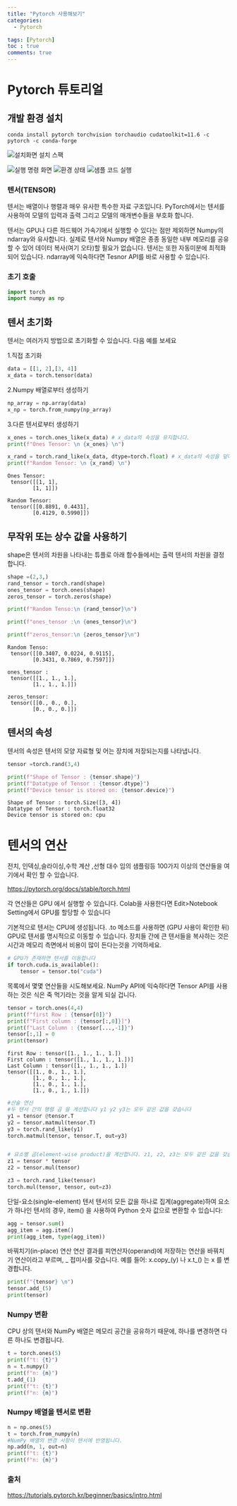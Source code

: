 ```yaml
---
title: "Pytorch 사용해보기"
categories:
  - Pytorch

tags: [Pytorch]
toc : true
comments: true
---
```

# Pytorch 튜토리얼

## 개발 환경 설치 
```
conda install pytorch torchvision torchaudio cudatoolkit=11.6 -c pytorch -c conda-forge
```
![설치화면](/assets/img/%EA%B0%9C%EB%B0%9C%ED%99%98%EA%B2%BD/pytorch/pytorch%20%EC%84%A4%EC%B9%98.png)
설치 스팩

![실행 명령 화면](/assets/img/%EA%B0%9C%EB%B0%9C%ED%99%98%EA%B2%BD/pytorch/%EC%84%A4%EC%B9%98%20%EB%AA%85%EB%A0%B9%20%EC%8B%A4%ED%96%89%EC%8B%9C%20%ED%99%94%EB%A9%B4.png)
![환경 상태](/assets/img/%EA%B0%9C%EB%B0%9C%ED%99%98%EA%B2%BD/pytorch/%EC%84%A4%EC%B9%98%EC%8B%9C%20%ED%99%98%EA%B2%BD%ED%99%95%EC%9D%B8.png)
![샘플 코드 실행](/assets/img/%EA%B0%9C%EB%B0%9C%ED%99%98%EA%B2%BD/pytorch/%EC%8B%A4%ED%96%89%20%EA%B2%B0%EA%B3%BC%20%ED%99%95%EC%9D%B8.png)

### 텐서(TENSOR)
텐서는 배열이나 행렬과 매우 유사한 특수한 자료 구조입니다. 
PyTorch에서는 텐서를 사용하여 모델의 입력과 출력 그리고 모델의 매개변수들을 부호화 합니다.

 텐서는 GPU나 다른 하드웨어 가속기에서 실행할 수 있다는 점만 제외하면 Numpy의 ndarray와 유사합니다. 실제로 텐서와 Numpy 배열은 종종 동일한 내부 메모리를 공유할 수 있어 데이터 복사(여기 오타)할 필요가 없습니다. 텐서는 또한 자동미분에 최적화 되어 있습니다. ndarray에 익숙하다면 Tesnor API를 바로 사용할 수 있습니다.


 ### 초기 호출
 ```python
import torch
import numpy as np
```

## 텐서 초기화
텐서는 여러가지 방법으로 초기화할 수 있습니다. 다음 예를 보세요

1.직접 초기화


```python
data = [[1, 2],[3, 4]]
x_data = torch.tensor(data)
```

2.Numpy 배열로부터 생성하기


```python
np_array = np.array(data)
x_np = torch.from_numpy(np_array)
```

3.다른 텐서로부터 생성하기


```python
x_ones = torch.ones_like(x_data) # x_data의 속성을 유지합니다.
print(f"Ones Tensor: \n {x_ones} \n")

x_rand = torch.rand_like(x_data, dtype=torch.float) # x_data의 속성을 덮어씁니다.
print(f"Random Tensor: \n {x_rand} \n")
```

    Ones Tensor: 
     tensor([[1, 1],
            [1, 1]]) 
    
    Random Tensor: 
     tensor([[0.8891, 0.4431],
            [0.4129, 0.5990]]) 
    
    

## 무작위 또는 상수 값을 사용하기
shape은 텐서의 차원을 나타내는 튜플로 아래 함수들에서는 출력 텐서의 차원을 결정합니다.


```python
shape =(2,3,)
rand_tensor = torch.rand(shape)
ones_tensor = torch.ones(shape)
zeros_tensor = torch.zeros(shape)

print(f"Random Tenso:\n {rand_tensor}\n")

print(f"ones_tensor :\n {ones_tensor}\n")

print(f"zeros_tensor:\n {zeros_tensor}\n")

```

    Random Tenso:
     tensor([[0.3407, 0.0224, 0.9115],
            [0.3431, 0.7869, 0.7597]])
    
    ones_tensor :
     tensor([[1., 1., 1.],
            [1., 1., 1.]])
    
    zeros_tensor:
     tensor([[0., 0., 0.],
            [0., 0., 0.]])
    
    

## 텐서의 속성
텐서의 속성은 텐서의 모양 자료형 및 어는 장치에 저장되는지를 나타냅니다.



```python
tensor =torch.rand(3,4)

print(f"Shape of Tensor : {tensor.shape}")
print(f"Datatype of Tensor : {tensor.dtype}")
print(f"Device tensor is stored on: {tensor.device}")
```

    Shape of Tensor : torch.Size([3, 4])
    Datatype of Tensor : torch.float32
    Device tensor is stored on: cpu
    

# 텐서의 연산
전치, 인덱싱,슬라이싱,수학 계산 ,선형 대수 임의 샘플링등 100가지 이상의 연산들을 여기에서 확인 할 수 있습니다.

https://pytorch.org/docs/stable/torch.html

각 연산들은 GPU 에서 실행할 수 있습니다. Colab을 사용한다면 Edit>Notebook Setting에서 GPU를 할당할 수 있습니다

기본적으로 텐서는 CPU에 생성됩니다. .to 메소드를 사용하면 (GPU 사용이 확인한 뒤) GPU로 텐서를 명시적으로 이동할 수 있습니다. 장치들 간에 큰 텐서들을 복사하는 것은 시간과 메모리 측면에서 비용이 많이 든다는것을 기억하세요.



```python
# GPU가 존재하면 텐서를 이동합니다
if torch.cuda.is_available():
    tensor = tensor.to("cuda")
```

목록에서 몇몇 연산들을 시도해보세요. NumPy API에 익숙하다면 Tensor API를 사용하는 것은 식은 죽 먹기라는 것을 알게 되실 겁니다.


```python
tensor = torch.ones(4,4)
print(f"first Row : {tensor[0]}")
print(f"First column : {tensor[:,0]}]")
print(f"Last Column : {tensor[...,-1]}")
tensor[:,1] = 0
print(tensor)
```

    first Row : tensor([1., 1., 1., 1.])
    First column : tensor([1., 1., 1., 1.])]
    Last Column : tensor([1., 1., 1., 1.])
    tensor([[1., 0., 1., 1.],
            [1., 0., 1., 1.],
            [1., 0., 1., 1.],
            [1., 0., 1., 1.]])


```python
#산술 연산
#두 텐서 간의 행렬 곱 을 계산합니다 y1 y2 y3는 모두 같은 값을 갖습니다
y1 = tensor @tensor.T
y2 = tensor.matmul(tensor.T)
y3 = torch.rand_like(y1)
torch.matmul(tensor, tensor.T, out=y3)


# 요소별 곱(element-wise product)을 계산합니다. z1, z2, z3는 모두 같은 값을 갖습니다.
z1 = tensor * tensor
z2 = tensor.mul(tensor)

z3 = torch.rand_like(tensor)
torch.mul(tensor, tensor, out=z3)
```
단일-요소(single-element) 텐서 텐서의 모든 값을 하나로 집계(aggregate)하여 요소가 하나인 텐서의 경우, item() 을 사용하여 Python 숫자 값으로 변환할 수 있습니다:

```python
agg = tensor.sum()
agg_item = agg.item()
print(agg_item, type(agg_item))
```

바꿔치기(in-place) 연산 연산 결과를 피연산자(operand)에 저장하는 연산을 바꿔치기 연산이라고 부르며, _ 접미사를 갖습니다. 예를 들어: x.copy_(y) 나 x.t_() 는 x 를 변경합니다.

```python
print(f"{tensor} \n")
tensor.add_(5)
print(tensor)
```

### Numpy 변환
CPU 상의 텐서와 NumPy 배열은 메모리 공간을 공유하기 때문에, 하나를 변경하면 다른 하나도 변경됩니다.


```python
t = torch.ones(5)
print(f"t: {t}")
n = t.numpy()
print(f"n: {n}")
t.add_(1)
print(f"t: {t}")
print(f"n: {n}")
```

### Numpy 배열을 텐서로 변환
```python
n = np.ones(5)
t = torch.from_numpy(n)
#NumPy 배열의 변경 사항이 텐서에 반영됩니다.
np.add(n, 1, out=n)
print(f"t: {t}")
print(f"n: {n}")
```
### 출처
https://tutorials.pytorch.kr/beginner/basics/intro.html